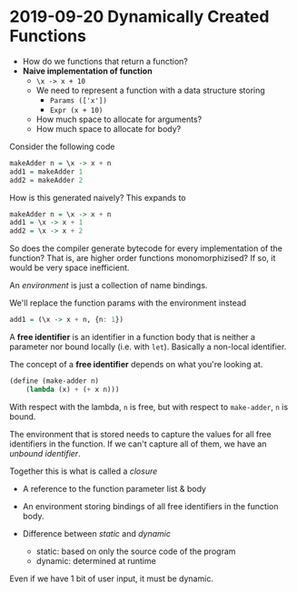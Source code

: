 # 2019-09-20 Dynamically Created Functions

* How do we functions that return a function?
* **Naive implementation of function**
  * `\x -> x + 10`
  * We need to represent a function with a data structure storing
    * `Params (['x'])`
    * `Expr (x + 10)`
  * How much space to allocate for arguments?
  * How much space to allocate for body?

Consider the following code
```haskell
makeAdder n = \x -> x + n
add1 = makeAdder 1 
add2 = makeAdder 2
```

How is this generated naively? This expands to 

```haskell
makeAdder n = \x -> x + n
add1 = \x -> x + 1 
add2 = \x -> x + 2
```

So does the compiler generate bytecode for every implementation of the function? That is, are higher order functions monomorphizised? If so, it would be very space inefficient.

An *environment* is just a collection of name bindings.

We'll replace the function params with the environment instead


```haskell
add1 = (\x -> x + n, {n: 1})
```

A **free identifier** is an identifier in a function body that is neither a parameter nor bound locally (i.e. with `let`). Basically a non-local identifier.

The concept of a **free identifier** depends on what you're looking at.

```scheme
(define (make-adder n)
    (lambda (x) + (+ x n)))
```
With respect with the lambda, `n` is free, but with respect to `make-adder`, `n` is bound.

The environment that is stored needs to capture the values for all free identifiers in the function. If we can't capture all of them, we have an *unbound identifier*.

Together this is what is called a *closure*

* A reference to the function parameter list & body
* An environment storing bindings of all free identifiers in the function body.


* Difference between *static* and *dynamic*
  * static: based on only the source code of the program
  * dynamic: determined at runtime

Even if we have 1 bit of user input, it must be dynamic.